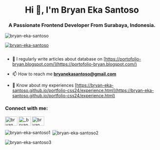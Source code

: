 <h1 align="center">Hi 👋, I'm Bryan Eka Santoso</h1>
<h3 align="center">A Passionate Frontend Developer From Surabaya, Indonesia.</h3>

<p align="left"> <img src="https://komarev.com/ghpvc/?username=bryan-eka-santoso&label=Profile%20views&color=0e75b6&style=flat" alt="bryan-eka-santoso" /> </p>
<p align="left"> <a href="https://github.com/ryo-ma/github-profile-trophy"><img src="https://github-profile-trophy.vercel.app/?username=bryan-eka-santoso" alt="bryan-eka-santoso" /></a> </p>
<p align="left"> <a href="https://twitter.com/" target="blank"><img src="https://img.shields.io/twitter/follow/?logo=twitter&style=for-the-badge" alt="" /></a> </p>

- 📝 I regularly write articles about database on [https://portofolio-bryan.blogspot.com/](https://portofolio-bryan.blogspot.com/)

- 📫 How to reach me **bryanekasantoso@gmail.com**

- 📄 Know about my experiences [https://bryan-eka-santoso.github.io/portfolio-css24/experience.html](https://bryan-eka-santoso.github.io/portfolio-css24/experience.html)

<h3 align="left">Connect with me:</h3>
<p align="left">
<a href="https://www.linkedin.com/in/bryan-eka-santoso-8a6579338" target="blank"><img align="center" src="https://raw.githubusercontent.com/rahuldkjain/github-profile-readme-generator/master/src/images/icons/Social/linked-in-alt.svg" alt="bryan eka santoso" height="30" width="40" /></a>
<a href="https://www.instagram.com/_bryan_eka_/" target="blank"><img align="center" src="https://raw.githubusercontent.com/rahuldkjain/github-profile-readme-generator/master/src/images/icons/Social/instagram.svg" alt="_bryan_eka_" height="30" width="40" /></a>
<a href="https://www.youtube.com/@bryanekasantoso6678" target="blank"><img align="center" src="https://raw.githubusercontent.com/rahuldkjain/github-profile-readme-generator/master/src/images/icons/Social/youtube.svg" alt="bryan eka santoso" height="30" width="40" /></a>
</p>

<p><img align="left" src="https://github-readme-stats.vercel.app/api/top-langs?username=bryan-eka-santoso&show_icons=true&locale=en&layout=compact" alt="bryan-eka-santoso1" /></p>
<p>&nbsp;<img align="center" src="https://github-readme-stats.vercel.app/api?username=bryan-eka-santoso&show_icons=true&locale=en" alt="bryan-eka-santoso2" /></p>
<p><img align="center" src="https://github-readme-streak-stats.herokuapp.com/?user=bryan-eka-santoso&" alt="bryan-eka-santoso3" /></p>
